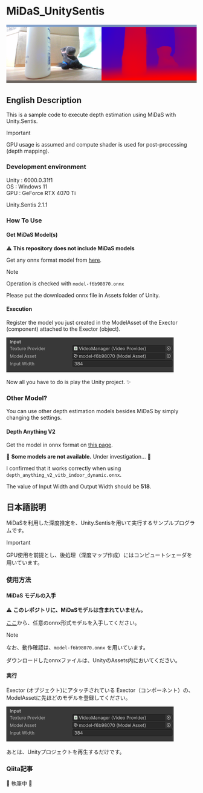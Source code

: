 # MiDaS_UnitySentis

![Demo Image](https://github.com/Yupopyoi/MiDaS_UnitySentis/blob/main/DemoImage/MiDaS_DemoImage.png)

## English Description

This is a sample code to execute depth estimation using MiDaS with Unity.Sentis.

> [!IMPORTANT]
> GPU usage is assumed and compute shader is used for post-processing (depth mapping).

### Development environment

Unity : 6000.0.31f1  
OS : Windows 11  
GPU : GeForce RTX 4070 Ti  

Unity.Sentis 2.1.1  

### How To Use

#### Get MiDaS Model(s)

:warning: **This repository does not include MiDaS models**  

Get any onnx format model from [here](https://github.com/isl-org/MiDaS/releases/tag/v2_1).  

> [!NOTE]
> Operation is checked with ```model-f6b98070.onnx```

Please put the downloaded onnx file in Assets folder of Unity.

#### Execution

Register the model you just created in the ModelAsset of the Exector (component) attached to the Exector (object).  

![](https://github.com/Yupopyoi/MiDaS_UnitySentis/blob/main/DemoImage/RegisterModel.png)

Now all you have to do is play the Unity project. ✨

### Other Model?

You can use other depth estimation models besides MiDaS by simply changing the settings.  

#### Depth Anything V2

Get the model in onnx format on [this page](https://github.com/fabio-sim/Depth-Anything-ONNX/releases/tag/v2.0.0).

:construction: **Some models are not available.** Under investigation...  :construction:  

I confirmed that it works correctly when using  ```depth_anything_v2_vitb_indoor_dynamic.onnx```.  

The value of Input Width and Output Width should be **518**.

## 日本語説明

MiDaSを利用した深度推定を、Unity.Sentisを用いて実行するサンプルプログラムです。

> [!IMPORTANT]
> GPU使用を前提とし、後処理（深度マップ作成）にはコンピュートシェーダを用いています。

### 使用方法

#### MiDaS モデルの入手

:warning: **このレポジトリに、MiDaSモデルは含まれていません。**  

[ここ](https://github.com/isl-org/MiDaS/releases/tag/v2_1)から、任意のonnx形式モデルを入手してください。  

> [!NOTE]
> なお、動作確認は、```model-f6b98070.onnx``` を用いています。  

ダウンロードしたonnxファイルは、UnityのAssets内においてください。

#### 実行

Exector (オブジェクト)にアタッチされている Exector（コンポーネント）の、ModelAssetに先ほどのモデルを登録してください。

![](https://github.com/Yupopyoi/MiDaS_UnitySentis/blob/main/DemoImage/RegisterModel.png)  

あとは、Unityプロジェクトを再生するだけです。

### Qiita記事

:construction: 執筆中 :construction:
